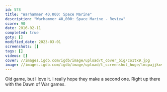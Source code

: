 ```yaml
---
id: 578
title: "Warhammer 40,000: Space Marine"
description: "Warhammer 40,000: Space Marine - Review"
score: 90
date: 2016-02-11
completed: true
goty: []
modified_date: 2023-03-01
screenshots: []
tags: []
videos: []
cover: //images.igdb.com/igdb/image/upload/t_cover_big/co1tx9.jpg
image: //images.igdb.com/igdb/image/upload/t_screenshot_huge/lmcpajjkxsrtd2ojankq.jpg
---
```

Old game, but I love it. I really hope they make a second one. Right up there with the Dawn of War games.